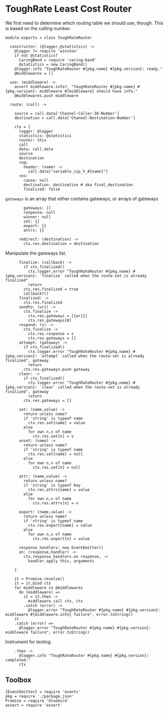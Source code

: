 ToughRate Least Cost Router
===========================

We first need to determine which routing table we should use, though.
This is based on the calling number.

    module.exports = class ToughRateRouter

      constructor: (@logger,@statistics) ->
        @logger ?= require 'winston'
        if not @statistics?
          CaringBand = require 'caring-band'
          @statistics = new CaringBand()
        @logger.info "ToughRateRouter #{pkg.name} #{pkg.version}: ready."
        @middlewares = []

      use: (middleware) ->
        assert middleware.info?, "ToughRateRouter #{pkg.name} #{pkg.version}: middleware #{middleware} should have info."
        @middlewares.push middleware

      route: (call) ->

        source = call.data['Channel-Caller-ID-Number']
        destination = call.data['Channel-Destination-Number']

        ctx = {
          logger: @logger
          statistics: @statistics
          router: this
          call
          data: call.data
          source
          destination
          req:
            header: (name) ->
              call.data["variable_sip_h_#{name}"]
          res:
            cause: null
            destination: destination # aka final_destination
            finalized: false

`gateways` is an array that either contains gateways, or arrays of gateways

            gateways: []
            response: null
            winner: null
            set: {}
            export: {}
            attrs: {}

          redirect: (destination) ->
            ctx.res.destination = destination

Manipulate the gateways list.

          finalize: (callback) ->
            if ctx.finalized()
              ctx.logger.error "ToughRateRouter #{pkg.name} #{pkg.version}: `finalize` called when the route-set is already finalized"
              return
            ctx.res.finalized = true
            callback?()
          finalized: ->
            ctx.res.finalized
          sendto: (uri) ->
            ctx.finalize ->
              ctx.res.gateways = [{uri}]
              ctx.res.gateways[0]
          respond: (v) ->
            ctx.finalize ->
              ctx.res.response = v
              ctx.res.gateways = []
          attempt: (gateway) ->
            if ctx.finalized()
              ctx.logger.error "ToughRateRouter #{pkg.name} #{pkg.version}: `attempt` called when the route-set is already finalized", gateway
              return
            ctx.res.gateways.push gateway
          clear: ->
            if ctx.finalized()
              ctx.logger.error "ToughRateRouter #{pkg.name} #{pkg.version}: `clear` called when the route-set is already finalized", gateway
              return
            ctx.res.gateways = []

          set: (name,value) ->
            return unless name?
            if 'string' is typeof name
              ctx.res.set[name] = value
            else
              for own n,v of name
                ctx.res.set[n] = v
          unset: (name) ->
            return unless name?
            if 'string' is typeof name
              ctx.res.set[name] = null
            else
              for own n,v of name
                ctx.res.set[n] = null

          attr: (name,value) ->
            return unless name?
            if 'string' is typeof key
              ctx.res.attrs[name] = value
            else
              for own n,v of name
                ctx.res.attrs[n] = v

          export: (name,value) ->
            return unless name?
            if 'string' is typeof name
              ctx.res.export[name] = value
            else
              for own n,v of name
                ctx.res.export[n] = value

          response_handlers: new EventEmitter()
          on: (response,handler) ->
            ctx.response_handlers.on response, ->
              handler.apply this, arguments

        }

        it = Promise.resolve()
        it = it.bind ctx
        for middleware in @middlewares
          do (middleware) =>
            it = it.then ->
              middleware.call ctx, ctx
            .catch (error) ->
              @logger.error "ToughRateRouter #{pkg.name} #{pkg.version}: middleware #{middleware.info} failure", error.toString()
        it
        .catch (error) =>
          @logger.error "ToughRateRouter #{pkg.name} #{pkg.version}: middleware failure", error.toString()

Instrument for testing.

        .then ->
          @logger.info "ToughRateRouter #{pkg.name} #{pkg.version}: completed."
          ctx

Toolbox
-------

    {EventEmitter} = require 'events'
    pkg = require './package.json'
    Promise = require 'bluebird'
    assert = require 'assert'
